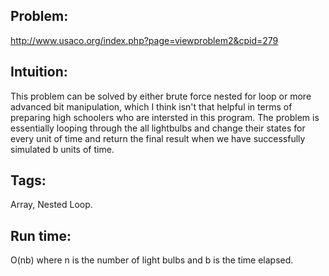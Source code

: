 ## Problem:
http://www.usaco.org/index.php?page=viewproblem2&cpid=279

## Intuition:
This problem can be solved by either brute force nested for loop or more advanced bit manipulation, which I think isn't that helpful in terms of preparing high schoolers who are intersted in this program. The problem is essentially looping through the all lightbulbs and change their states for every unit of time and return the final result when we have successfully simulated b units of time. 

## Tags: 
Array, Nested Loop.

## Run time: 
O(nb) where n is the number of light bulbs and b is the time elapsed.
